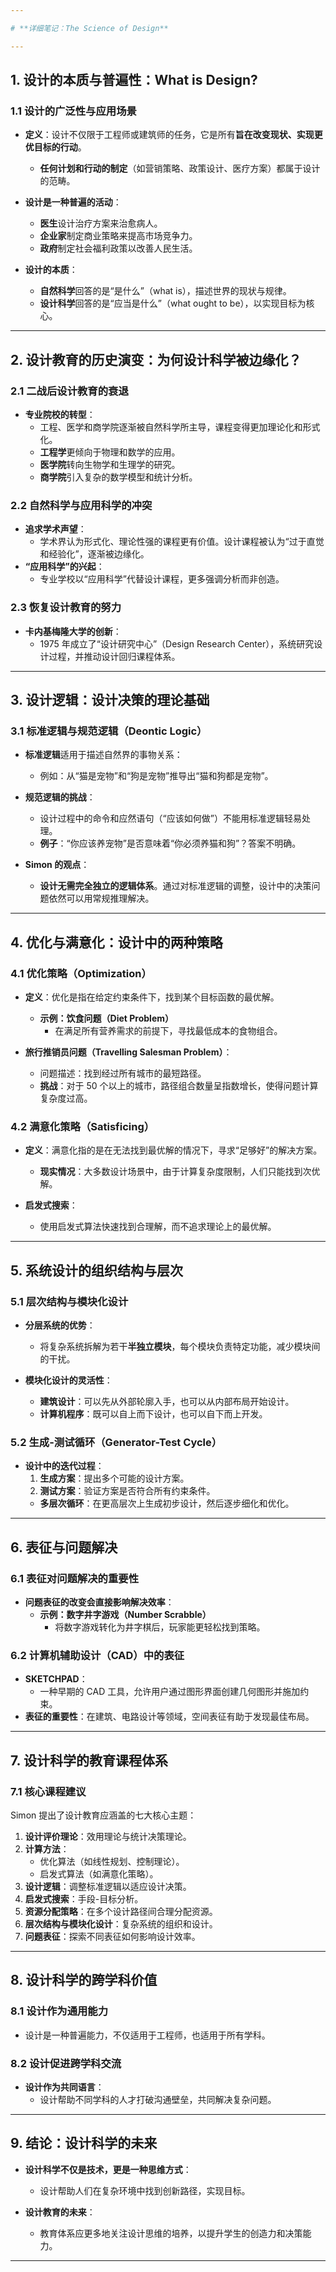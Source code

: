 ```yaml
---

# **详细笔记：The Science of Design**

---
```


## **1. 设计的本质与普遍性：What is Design?**

### **1.1 设计的广泛性与应用场景**  
- **定义**：设计不仅限于工程师或建筑师的任务，它是所有**旨在改变现状、实现更优目标的行动**。  
  - **任何计划和行动的制定**（如营销策略、政策设计、医疗方案）都属于设计的范畴。

- **设计是一种普遍的活动**：
  - **医生**设计治疗方案来治愈病人。
  - **企业家**制定商业策略来提高市场竞争力。
  - **政府**制定社会福利政策以改善人民生活。

- **设计的本质**：  
  - **自然科学**回答的是“是什么”（what is），描述世界的现状与规律。
  - **设计科学**回答的是“应当是什么”（what ought to be），以实现目标为核心。

---

## **2. 设计教育的历史演变：为何设计科学被边缘化？**

### **2.1 二战后设计教育的衰退**
- **专业院校的转型**：
  - 工程、医学和商学院逐渐被自然科学所主导，课程变得更加理论化和形式化。
  - **工程学**更倾向于物理和数学的应用。
  - **医学院**转向生物学和生理学的研究。
  - **商学院**引入复杂的数学模型和统计分析。

### **2.2 自然科学与应用科学的冲突**
- **追求学术声望**：  
  - 学术界认为形式化、理论性强的课程更有价值。设计课程被认为“过于直觉和经验化”，逐渐被边缘化。
- **“应用科学”的兴起**：  
  - 专业学校以“应用科学”代替设计课程，更多强调分析而非创造。

### **2.3 恢复设计教育的努力**
- **卡内基梅隆大学的创新**：
  - 1975 年成立了“设计研究中心”（Design Research Center），系统研究设计过程，并推动设计回归课程体系。

---

## **3. 设计逻辑：设计决策的理论基础**

### **3.1 标准逻辑与规范逻辑（Deontic Logic）**
- **标准逻辑**适用于描述自然界的事物关系：
  - 例如：从“猫是宠物”和“狗是宠物”推导出“猫和狗都是宠物”。
  
- **规范逻辑的挑战**：
  - 设计过程中的命令和应然语句（“应该如何做”）不能用标准逻辑轻易处理。  
  - **例子**：“你应该养宠物”是否意味着“你必须养猫和狗”？答案不明确。

- **Simon 的观点**：
  - **设计无需完全独立的逻辑体系**。通过对标准逻辑的调整，设计中的决策问题依然可以用常规推理解决。

---

## **4. 优化与满意化：设计中的两种策略**

### **4.1 优化策略（Optimization）**
- **定义**：优化是指在给定约束条件下，找到某个目标函数的最优解。
  - **示例：饮食问题（Diet Problem）**  
    - 在满足所有营养需求的前提下，寻找最低成本的食物组合。

- **旅行推销员问题（Travelling Salesman Problem）**：
  - 问题描述：找到经过所有城市的最短路径。
  - **挑战**：对于 50 个以上的城市，路径组合数量呈指数增长，使得问题计算复杂度过高。

### **4.2 满意化策略（Satisficing）**
- **定义**：满意化指的是在无法找到最优解的情况下，寻求“足够好”的解决方案。  
  - **现实情况**：大多数设计场景中，由于计算复杂度限制，人们只能找到次优解。

- **启发式搜索**：  
  - 使用启发式算法快速找到合理解，而不追求理论上的最优解。

---

## **5. 系统设计的组织结构与层次**

### **5.1 层次结构与模块化设计**
- **分层系统的优势**：
  - 将复杂系统拆解为若干**半独立模块**，每个模块负责特定功能，减少模块间的干扰。

- **模块化设计的灵活性**：
  - **建筑设计**：可以先从外部轮廓入手，也可以从内部布局开始设计。
  - **计算机程序**：既可以自上而下设计，也可以自下而上开发。

### **5.2 生成-测试循环（Generator-Test Cycle）**
- **设计中的迭代过程**：
  1. **生成方案**：提出多个可能的设计方案。
  2. **测试方案**：验证方案是否符合所有约束条件。
  - **多层次循环**：在更高层次上生成初步设计，然后逐步细化和优化。

---

## **6. 表征与问题解决**

### **6.1 表征对问题解决的重要性**
- **问题表征的改变会直接影响解决效率**：
  - **示例：数字井字游戏（Number Scrabble）**  
    - 将数字游戏转化为井字棋后，玩家能更轻松找到策略。

### **6.2 计算机辅助设计（CAD）中的表征**
- **SKETCHPAD**：  
  - 一种早期的 CAD 工具，允许用户通过图形界面创建几何图形并施加约束。
- **表征的重要性**：在建筑、电路设计等领域，空间表征有助于发现最佳布局。

---

## **7. 设计科学的教育课程体系**

### **7.1 核心课程建议**
Simon 提出了设计教育应涵盖的七大核心主题：
1. **设计评价理论**：效用理论与统计决策理论。
2. **计算方法**：
   - 优化算法（如线性规划、控制理论）。
   - 启发式算法（如满意化策略）。
3. **设计逻辑**：调整标准逻辑以适应设计决策。
4. **启发式搜索**：手段-目标分析。
5. **资源分配策略**：在多个设计路径间合理分配资源。
6. **层次结构与模块化设计**：复杂系统的组织和设计。
7. **问题表征**：探索不同表征如何影响设计效率。

---

## **8. 设计科学的跨学科价值**

### **8.1 设计作为通用能力**
- 设计是一种普遍能力，不仅适用于工程师，也适用于所有学科。

### **8.2 设计促进跨学科交流**
- **设计作为共同语言**：  
  - 设计帮助不同学科的人才打破沟通壁垒，共同解决复杂问题。

---

## **9. 结论：设计科学的未来**

- **设计科学不仅是技术，更是一种思维方式**：
  - 设计帮助人们在复杂环境中找到创新路径，实现目标。

- **设计教育的未来**：
  - 教育体系应更多地关注设计思维的培养，以提升学生的创造力和决策能力。

---

